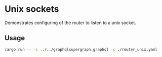 # Unix sockets

Demonstrates configuring of the router to listen to a unix socket.

## Usage

```bash
cargo run -- -s ../../graphqlsupergraph.graphql -c ./router_unix.yaml
```
